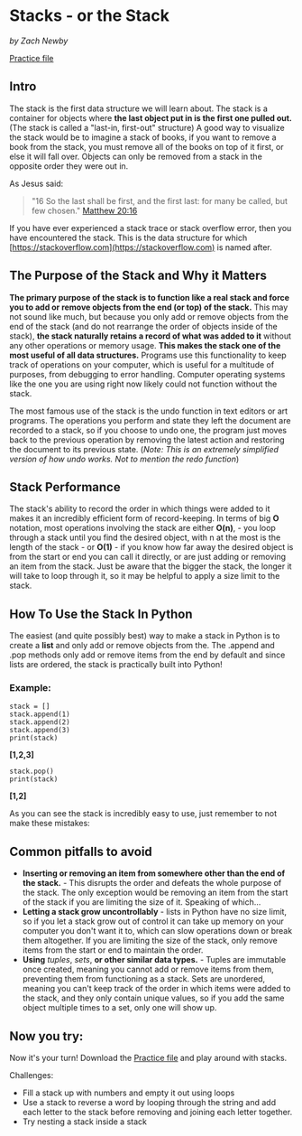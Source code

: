 # Stacks - or the Stack
*by Zach Newby*

[Practice file](https://github.com/Zachary-P-Newby/Python/blob/Programming-With-Data-Structures-Fall-2023/data_structure_tutorials/stacks_practice.py)

## Intro
The stack is the first data structure we will learn about. The stack is a container for objects where **the last object put in is the first one pulled out.**
(The stack is called a "last-in, first-out" structure) A good way to visualize the stack would be to imagine a stack of books, if you want to remove a book from the stack, you must remove all of the books on top of it first, or else it will fall over. Objects can only be removed from a stack in the opposite order they were out in.

As Jesus said: 
 > "16 So the last shall be first, and the first last: for many be called, but few chosen."
[Matthew 20:16](https://www.churchofjesuschrist.org/study/scriptures/nt/matt/20?lang=eng&id=p16#p16)

If you have ever experienced a stack trace or stack overflow error, then you have encountered the stack. This is the data structure for which [https://stackoverflow.com](https://stackoverflow.com) is named after.

## The Purpose of the Stack and Why it Matters
**The primary purpose of the stack is to function like a real stack and force you to add or remove objects from the end (or top) of the stack.** This may not sound like much, but because you only add or remove objects from the end of the stack (and do not rearrange the order of objects inside of the stack), **the stack naturally retains a record of what was added to it** without any other operations or memory usage. **This makes the stack one of the most useful of all data structures.** Programs use this functionality to keep track of operations on your computer, which is useful for a multitude of purposes, from debugging to error handling. Computer operating systems like the one you are using right now likely could not function without the stack.

The most famous use of the stack is the undo function in text editors or art programs. The operations you perform and state they left the document are recorded to a stack, so if you choose to undo one, the program just moves back to the previous operation by removing the latest action and restoring the document to its previous state. (*Note: This is an extremely simplified version of how undo works. Not to mention the redo function*)

## Stack Performance
The stack's ability to record the order in which things were added to it makes it an incredibly efficient form of record-keeping. In terms of big **O** notation, most operations involving the stack are either **O(n)**, - you loop through a stack until you find the desired object, with n at the most is the length of the stack - or **O(1)** - if you know how far away the desired object is from the start or end you can call it directly, or are just adding or removing an item from the stack. Just be aware that the bigger the stack, the longer it will take to loop through it, so it may be helpful to apply a size limit to the stack.

## How To Use the Stack In Python
The easiest (and quite possibly best) way to make a stack in Python is to create a **list** and only add or remove objects from the. The .append and .pop methods only add or remove items from the end by default and since lists are ordered, the stack is practically built into Python!

### Example:
```
stack = []
stack.append(1)
stack.append(2)
stack.append(3)
print(stack)
```
**[1,2,3]**

```
stack.pop()
print(stack)
``` 

**[1,2]**

As you can see the stack is incredibly easy to use, just remember to not make these mistakes:

## Common pitfalls to avoid

* **Inserting or removing an item from somewhere other than the end of the stack.** - This disrupts the order and defeats the whole purpose of the stack. The only exception would be removing an item from the start of the stack if you are limiting the size of it. Speaking of which...
* **Letting a stack grow uncontrollably** - lists in Python have no size limit, so if you let a stack grow out of control it can take up memory on your computer you don't want it to, which can slow operations down or break them altogether. If you are limiting the size of the stack, only remove items from the start or end to maintain the order.
* **Using** *tuples*, *sets*, **or other similar data types.** - Tuples are immutable once created, meaning you cannot add or remove items from them, preventing them from functioning as a stack. Sets are unordered, meaning you can't keep track of the order in which items were added to the stack, and they only contain unique values, so if you add the same object multiple times to a set, only one will show up.

## Now you try:
Now it's your turn! Download the [Practice file](https://github.com/Zachary-P-Newby/Python/blob/Programming-With-Data-Structures-Fall-2023/data_structure_tutorials/stacks_practice.py) and play around with stacks.

Challenges:
 * Fill a stack up with numbers and empty it out using loops
 * Use a stack to reverse a word by looping through the string and add each letter to the stack before removing and joining each letter together.
 * Try nesting a stack inside a stack